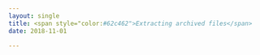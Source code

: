 ```yaml
---
layout: single
title: <span style="color:#62c462">Extracting archived files</span>
date: 2018-11-01

---
```

